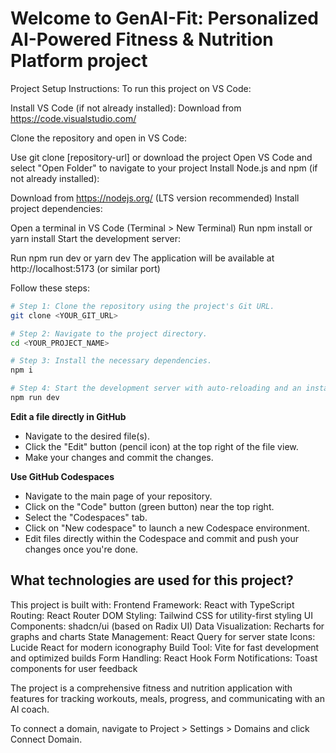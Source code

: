 # Welcome to GenAI-Fit: Personalized AI-Powered Fitness & Nutrition Platform project

Project Setup Instructions:
To run this project on VS Code:

Install VS Code (if not already installed): Download from https://code.visualstudio.com/

Clone the repository and open in VS Code:

Use git clone [repository-url] or download the project
Open VS Code and select "Open Folder" to navigate to your project
Install Node.js and npm (if not already installed):

Download from https://nodejs.org/ (LTS version recommended)
Install project dependencies:

Open a terminal in VS Code (Terminal > New Terminal)
Run npm install or yarn install
Start the development server:

Run npm run dev or yarn dev
The application will be available at http://localhost:5173 (or similar port)

Follow these steps:

```sh
# Step 1: Clone the repository using the project's Git URL.
git clone <YOUR_GIT_URL>

# Step 2: Navigate to the project directory.
cd <YOUR_PROJECT_NAME>

# Step 3: Install the necessary dependencies.
npm i

# Step 4: Start the development server with auto-reloading and an instant preview.
npm run dev
```

**Edit a file directly in GitHub**

- Navigate to the desired file(s).
- Click the "Edit" button (pencil icon) at the top right of the file view.
- Make your changes and commit the changes.

**Use GitHub Codespaces**

- Navigate to the main page of your repository.
- Click on the "Code" button (green button) near the top right.
- Select the "Codespaces" tab.
- Click on "New codespace" to launch a new Codespace environment.
- Edit files directly within the Codespace and commit and push your changes once you're done.

## What technologies are used for this project?

This project is built with:
Frontend Framework: React with TypeScript
Routing: React Router DOM
Styling: Tailwind CSS for utility-first styling
UI Components: shadcn/ui (based on Radix UI)
Data Visualization: Recharts for graphs and charts
State Management: React Query for server state
Icons: Lucide React for modern iconography
Build Tool: Vite for fast development and optimized builds
Form Handling: React Hook Form
Notifications: Toast components for user feedback


The project is a comprehensive fitness and nutrition application with features for tracking workouts, meals, progress, and communicating with an AI coach.

To connect a domain, navigate to Project > Settings > Domains and click Connect Domain.

